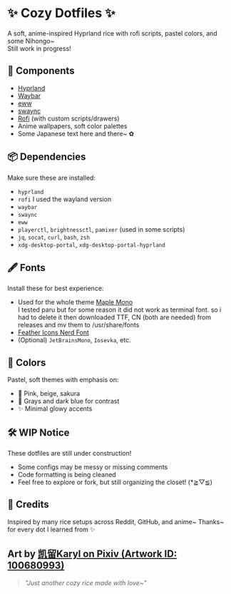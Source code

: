# ✨ Cozy Dotfiles ✨

A soft, anime-inspired Hyprland rice with rofi scripts, pastel colors, and some Nihongo~  
Still work in progress!

## 🧩 Components

- [Hyprland](https://github.com/hyprwm/Hyprland)
- [Waybar](https://github.com/Alexays/Waybar)
- [eww](https://github.com/elkowar/eww)
- [swaync](https://github.com/ErikReider/SwayNotificationCenter)
- [Rofi](https://github.com/davatorium/rofi) (with custom scripts/drawers)
- Anime wallpapers, soft color palettes
- Some Japanese text here and there~ ✿

## 📦 Dependencies

Make sure these are installed:

- `hyprland`
- `rofi` I used the wayland version
- `waybar`
- `swaync`
- `eww`
- `playerctl`, `brightnessctl`, `pamixer` (used in some scripts)
- `jq`, `socat`, `curl`, `bash`, `zsh` 
- `xdg-desktop-portal`, `xdg-desktop-portal-hyprland`

## 🖋 Fonts

Install these for best experience:

- Used for the whole theme [Maple Mono](https://github.com/subframe7536/Maple-font)  
I tested paru but for some reason it did not work as terminal font.
so i had to delete it then downloaded TTF, CN (both are needed) from releases and mv them to /usr/share/fonts 
- [Feather Icons Nerd Font](https://www.nerdfonts.com/)  
- (Optional) `JetBrainsMono`, `Iosevka`, etc.

## 🎨 Colors

Pastel, soft themes with emphasis on:

- 🩷 Pink, beige, sakura
- 🩶 Grays and dark blue for contrast
- ✨ Minimal glowy accents

## 🛠 WIP Notice

These dotfiles are still under construction!
- Some configs may be messy or missing comments
- Code formatting is being cleaned
- Feel free to explore or fork, but still organizing the closet! (*≧▽≦)

## 💖 Credits

Inspired by many rice setups across Reddit, GitHub, and anime~
Thanks~ for every dot I learned from ✨

**Art by [凯留Karyl on Pixiv (Artwork ID: 100680993)](https://www.pixiv.net/en/artworks/100680993)**
---

> *"Just another cozy rice made with love~"*  
